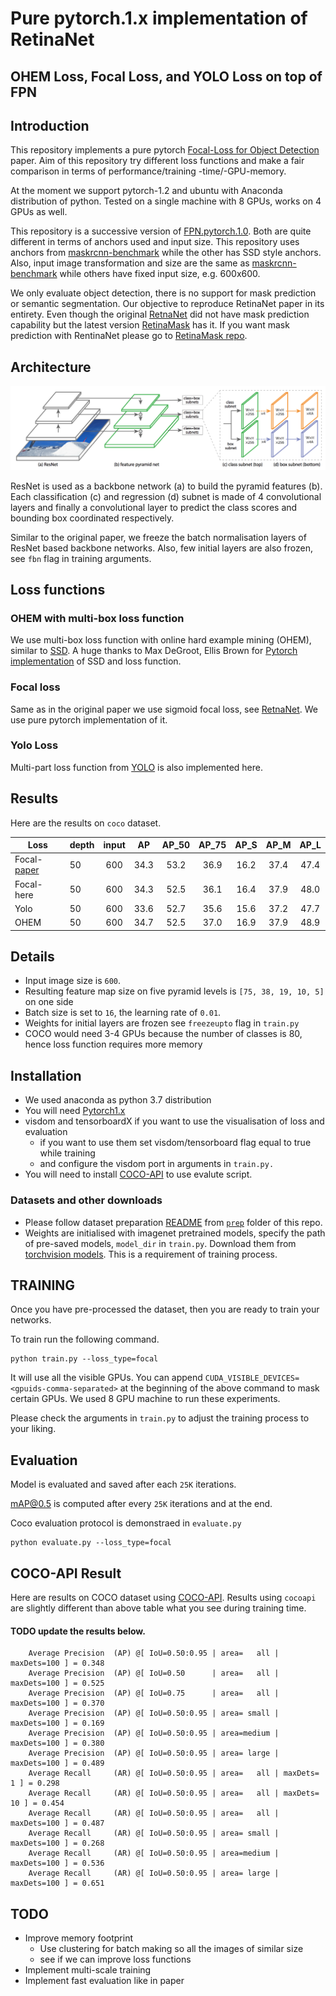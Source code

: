 # Pure pytorch.1.x implementation of RetinaNet
## OHEM Loss, Focal Loss, and YOLO Loss on top of FPN

## Introduction
This repository implements a pure pytorch [Focal-Loss for Object Detection](https://arxiv.org/pdf/1708.02002.pdf) paper. Aim of this repository try different loss functions and make a fair comparison in terms of performance/training -time/-GPU-memory. 

At the moment we support pytorch-1.2 and ubuntu with Anaconda distribution of python. Tested on a single machine with 8 GPUs, works on 4 GPUs as well.

This repository is a successive version of [FPN.pytorch.1.0](https://github.com/gurkirt/FPN.pytorch1.0). Both are quite different in terms of anchors used and input size. This repository uses anchors from [maskrcnn-benchmark](https://github.com/facebookresearch/maskrcnn-benchmark) while the other has SSD style anchors. Also, input image transformation and size are the same as [maskrcnn-benchmark](https://github.com/facebookresearch/maskrcnn-benchmark) while others have fixed input size, e.g. 600x600.

We only evaluate object detection, there is no support for mask prediction or semantic segmentation. Our objective to reproduce RetinaNet paper in its entirety. Even though the original [RetnaNet](https://arxiv.org/pdf/1708.02002.pdf) did not have mask prediction capability but the latest version [RetinaMask](https://arxiv.org/pdf/1901.03353.pdf) has it. If you want mask prediction with RentinaNet please go to [RetinaMask repo](https://github.com/chengyangfu/retinamask).


## Architecture 
![RetinaNet Structure](/figures/retinaNet.png)

ResNet is used as a backbone network (a) to build the pyramid features (b). 
Each classification (c) and regression (d) subnet is made of 4 convolutional layers and finally a convolutional layer to predict the class scores and bounding box coordinated respectively.

Similar to the original paper, we freeze the batch normalisation layers of ResNet based backbone networks. Also, few initial layers are also frozen, see `fbn` flag in training arguments. 

## Loss functions 
### OHEM with multi-box loss function
We use multi-box loss function with online hard example mining (OHEM), similar to [SSD](https://arxiv.org/pdf/1512.02325.pdf).
A huge thanks to Max DeGroot, Ellis Brown for [Pytorch implementation](https://github.com/amdegroot/ssd.pytorch) of SSD and loss function.

### Focal loss
Same as in the original paper we use sigmoid focal loss, see [RetnaNet](https://arxiv.org/pdf/1708.02002.pdf). We use pure pytorch implementation of it.

### Yolo Loss
Multi-part loss function from [YOLO](https://pjreddie.com/darknet/yolo/) is also implemented here.

## Results
Here are the results on `coco` dataset.

Loss |depth | input | AP    | AP_50   | AP_75 | AP_S | AP_M | AP_L |
|----|-------|:----: |:----:| :-----:  | :---:| :---:| :---:| :---: |
| Focal-[paper](https://arxiv.org/pdf/1708.02002.pdf) | 50 |  600 |  34.3 | 53.2 | 36.9 | 16.2 | 37.4  | 47.4 |
| Focal-here | 50 |  600 |  34.3 | 52.5 | 36.1 | 16.4 | 37.9  | 48.0 |
| Yolo | 50 |  600 |  33.6 | 52.7 | 35.6 | 15.6 | 37.2  | 47.7 |
| OHEM | 50 |  600 |  34.7 | 52.5 | 37.0 | 16.9 | 37.9  | 48.9 |

## Details
- Input image size is `600`.
- Resulting feature map size on five pyramid levels is `[75, 38, 19, 10, 5]` on one side 
- Batch size is set to `16`, the learning rate of `0.01`.
- Weights for initial layers are frozen see `freezeupto` flag in `train.py`
- COCO would need 3-4 GPUs because the number of classes is 80, hence loss function requires more memory

## Installation
- We used anaconda as python 3.7 distribution
- You will need [Pytorch1.x](https://pytorch.org/get-started/locally/)
- visdom and tensorboardX if you want to use the visualisation of loss and evaluation
  - if you want to use them set visdom/tensorboard flag equal to true while training 
  - and configure the visdom port in arguments in  `train.py.`
- You will need to install [COCO-API](https://github.com/cocodataset/cocoapi) to use evalute script.

### Datasets and other downloads
- Please follow dataset preparation [README](https://github.com/gurkirt/FPN.pytorch/tree/master/prep) from [`prep`](https://github.com/gurkirt/RetinaNet/tree/master/prep) folder of this repo.
- Weights are initialised with imagenet pretrained models, specify the path of pre-saved models, `model_dir` in `train.py`. Download them from [torchvision models](https://github.com/pytorch/vision/blob/master/torchvision/models/resnet.py). This is a requirement of training process. 


## TRAINING

Once you have pre-processed the dataset, then you are ready to train your networks.

To train run the following command. 

```
python train.py --loss_type=focal
```

It will use all the visible GPUs. 
You can append `CUDA_VISIBLE_DEVICES=<gpuids-comma-separated>` at the beginning of the above command to mask certain GPUs. We used 8 GPU machine to run these experiments.

Please check the arguments in `train.py` to adjust the training process to your liking.

## Evaluation
Model is evaluated and saved after each `25K` iterations. 

mAP@0.5 is computed after every `25K` iterations and at the end.

Coco evaluation protocol is demonstraed  in `evaluate.py` 


```
python evaluate.py --loss_type=focal
```

## COCO-API Result
Here are results on COCO dataset using [COCO-API](https://github.com/cocodataset/cocoapi).
Results using `cocoapi` are slightly different than above table what you see during training time. 


#### TODO update the results below.
```
    Average Precision  (AP) @[ IoU=0.50:0.95 | area=   all | maxDets=100 ] = 0.348
    Average Precision  (AP) @[ IoU=0.50      | area=   all | maxDets=100 ] = 0.525
    Average Precision  (AP) @[ IoU=0.75      | area=   all | maxDets=100 ] = 0.370
    Average Precision  (AP) @[ IoU=0.50:0.95 | area= small | maxDets=100 ] = 0.169
    Average Precision  (AP) @[ IoU=0.50:0.95 | area=medium | maxDets=100 ] = 0.380
    Average Precision  (AP) @[ IoU=0.50:0.95 | area= large | maxDets=100 ] = 0.489
    Average Recall     (AR) @[ IoU=0.50:0.95 | area=   all | maxDets=  1 ] = 0.298
    Average Recall     (AR) @[ IoU=0.50:0.95 | area=   all | maxDets= 10 ] = 0.454
    Average Recall     (AR) @[ IoU=0.50:0.95 | area=   all | maxDets=100 ] = 0.487
    Average Recall     (AR) @[ IoU=0.50:0.95 | area= small | maxDets=100 ] = 0.268
    Average Recall     (AR) @[ IoU=0.50:0.95 | area=medium | maxDets=100 ] = 0.536
    Average Recall     (AR) @[ IoU=0.50:0.95 | area= large | maxDets=100 ] = 0.651

```

## TODO
- Improve memory footprint
    - Use clustering for batch making  so all the images of similar size
    - see if we can improve loss functions
- Implement multi-scale training
- Implement fast evaluation like in paper
